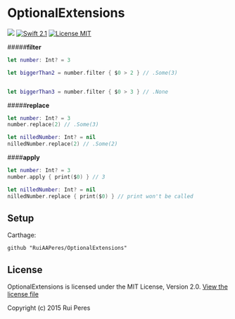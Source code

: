 # OptionalExtensions

<a href="https://github.com/Carthage/Carthage"><img src="https://img.shields.io/badge/Carthage-compatible-4BC51D.svg?style=flat"></a>
[![Swift 2.1](https://img.shields.io/badge/Swift-2.1-orange.svg?style=flat)](https://developer.apple.com/swift/)
[![License MIT](https://img.shields.io/badge/License-MIT-lightgrey.svg?style=flat)](https://opensource.org/licenses/MIT)


#####**filter**
```swift
let number: Int? = 3

let biggerThan2 = number.filter { $0 > 2 } // .Some(3)


let biggerThan3 = number.filter { $0 > 3 } // .None
```

#####**replace**

```swift
let number: Int? = 3
number.replace(2) // .Some(3)

let nilledNumber: Int? = nil
nilledNumber.replace(2) // .Some(2)
```

####**apply**

```swift
let number: Int? = 3
number.apply { print($0) } // 3

let nilledNumber: Int? = nil
nilledNumber.replace { print($0) } // print won't be called

```

## Setup

Carthage:

```
github "RuiAAPeres/OptionalExtensions"
```

## License
OptionalExtensions is licensed under the MIT License, Version 2.0. [View the license file](LICENSE)

Copyright (c) 2015 Rui Peres
